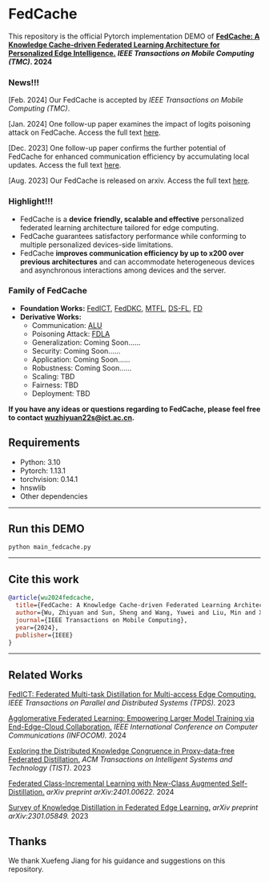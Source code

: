 # FedCache

This repository is the official Pytorch implementation DEMO of [**FedCache: A Knowledge Cache-driven Federated Learning Architecture for Personalized Edge Intelligence.**](https://arxiv.org/abs/2308.07816) ***IEEE Transactions on Mobile Computing (TMC)*. 2024**

### News!!!

[Feb. 2024] Our FedCache is accepted by *IEEE Transactions on Mobile Computing (TMC)*.

[Jan. 2024] One follow-up paper examines the impact of logits poisoning attack on FedCache. Access the full text [here](https://arxiv.org/abs/2401.03685).

[Dec. 2023] One follow-up paper confirms the further potential of FedCache for enhanced communication efficiency by accumulating local updates. Access the full text [here](https://arxiv.org/abs/2312.04166).

[Aug. 2023] Our FedCache is released on arxiv. Access the full text [here](https://arxiv.org/abs/2308.07816).

### Highlight!!!

- FedCache is a **device** **friendly, scalable and effective** personalized federated learning architecture tailored for edge computing. 
- FedCache guarantees satisfactory performance while conforming to multiple personalized devices-side limitations.
- FedCache **improves communication efficiency by up to x200 over previous architectures** and can accommodate heterogeneous devices and asynchronous interactions among devices and the server.

### Family of FedCache

- **Foundation Works:** [FedICT](https://ieeexplore.ieee.org/abstract/document/10163770/), [FedDKC](https://dl.acm.org/doi/10.1145/3639369), [MTFL](https://ieeexplore.ieee.org/abstract/document/9492755), [DS-FL](https://ieeexplore.ieee.org/abstract/document/9392310), [FD](https://arxiv.org/abs/1811.11479)
- **Derivative Works:**
  - Communication: [ALU](https://arxiv.org/abs/2312.04166)
  - Poisoning Attack: [FDLA](https://arxiv.org/abs/2401.03685)
  - Generalization: Coming Soon......
  - Security: Coming Soon......
  - Application: Coming Soon......
  - Robustness: Coming Soon......
  - Scaling: TBD
  - Fairness: TBD
  - Deployment: TBD

**If you have any ideas or questions regarding to FedCache, please feel free to contact wuzhiyuan22s@ict.ac.cn.**

## Requirements

- Python:  3.10
- Pytorch:  1.13.1
- torchvision:  0.14.1
- hnswlib
- Other dependencies

-------
## Run this DEMO
```python main_fedcache.py```

-------

## Cite this work
```bibtex
@article{wu2024fedcache,
  title={FedCache: A Knowledge Cache-driven Federated Learning Architecture for Personalized Edge Intelligence},
  author={Wu, Zhiyuan and Sun, Sheng and Wang, Yuwei and Liu, Min and Xu, Ke and Wang, Wen and Jiang, Xuefeng and Gao, Bo and Lu, Jinda},
  journal={IEEE Transactions on Mobile Computing},
  year={2024},
  publisher={IEEE}
}
```

-------

## Related Works

[FedICT: Federated Multi-task Distillation for Multi-access Edge Computing.](https://ieeexplore.ieee.org/abstract/document/10163770/) *IEEE Transactions on Parallel and Distributed Systems (TPDS).* 2023

[Agglomerative Federated Learning: Empowering Larger Model Training via End-Edge-Cloud Collaboration.](https://arxiv.org/abs/2312.11489) *IEEE International Conference on Computer Communications (INFOCOM).* 2024

[Exploring the Distributed Knowledge Congruence in Proxy-data-free Federated Distillation.](https://dl.acm.org/doi/10.1145/3639369) *ACM Transactions on Intelligent Systems and Technology (TIST)*. 2023

[Federated Class-Incremental Learning with New-Class Augmented Self-Distillation.](https://arxiv.org/abs/2401.00622) *arXiv preprint arXiv:2401.00622.* 2024

[Survey of Knowledge Distillation in Federated Edge Learning.](https://arxiv.org/abs/2301.05849) *arXiv preprint arXiv:2301.05849.* 2023

## Thanks

We thank Xuefeng Jiang for his guidance and suggestions on this repository.
